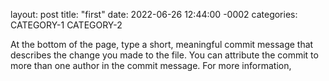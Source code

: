 layout: post
title: "first"
date: 2022-06-26 12:44:00 -0002
categories: CATEGORY-1 CATEGORY-2

At the bottom of the page, type a short, meaningful commit message that describes the change you made to the file. You can attribute the commit to more than one author in the commit message. For more information,